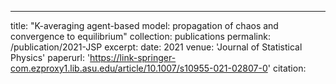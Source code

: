 ---
title: "K-averaging agent-based model: propagation of chaos and convergence to equilibrium"
collection: publications
permalink: /publication/2021-JSP
excerpt:
date: 2021
venue: 'Journal of Statistical Physics'
paperurl: 'https://link-springer-com.ezproxy1.lib.asu.edu/article/10.1007/s10955-021-02807-0'
citation: 
